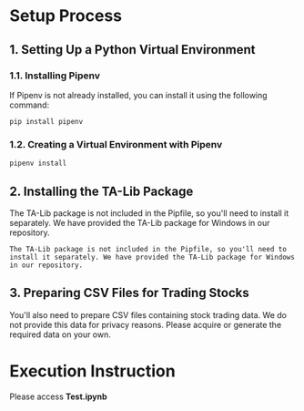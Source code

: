 # Setup Process

## 1. Setting Up a Python Virtual Environment

### 1.1. Installing Pipenv

If Pipenv is not already installed, you can install it using the following command:
```shell
pip install pipenv
```
### 1.2. Creating a Virtual Environment with Pipenv
```Shell
pipenv install
```

## 2. Installing the TA-Lib Package
The TA-Lib package is not included in the Pipfile, so you'll need to install it separately. We have provided the TA-Lib package for Windows in our repository.
```Shell
The TA-Lib package is not included in the Pipfile, so you'll need to install it separately. We have provided the TA-Lib package for Windows in our repository.
```

## 3. Preparing CSV Files for Trading Stocks
You'll also need to prepare CSV files containing stock trading data. We do not provide this data for privacy reasons. Please acquire or generate the required data on your own.

# Execution Instruction
Please access **Test.ipynb** 
